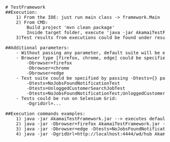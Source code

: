 <pre>
# TestFramework
##Execution:
    1) From the IDE: just run main class -> framework.Main
    2) From CMD:
        Build project 'mvn clean package'
        Inside target folder, execute 'java -jar AkamaiTestFramework.jar'
    3)Test results from executions could be found under results folder.

##Additional parameters:
    - Without passing any parameter, default suite will be executed on CHROME browser
    - Browser type [firefox, chrome, edge] could be specified by passing -Dbrowser={} parameter
        -Dbrowser=firefox
        -Dbrowser=chrome
        -Dbrowser=edge
    - Test suite could be specified by passing -Dtests={} parameter. Multiple tests could be passed and separated by ';'
        -Dtests=NoJobsFoundNotificationTest
        -Dtests=UnloggedCustomerSearchJobTest
        -Dtests=NoJobsFoundNotificationTest;UnloggedCustomerSearchJobTest
    - Tests could be run on Selenium Grid:
        -DgridUrl=...
        
##Execution commands examples:
    1) java -jar AkamaiTestFramework.jar --> executes default suite and default browser
    2) java -jar -Dbrowser=firefox AkamaiTestFramework.jar --> executes default suite on FIREFOX
    3) java -jar -Dbrowser=edge -Dtests=NoJobsFoundNotificationTest AkamaiTestFramework.jar --> executes NoJobsFoundNotificationTest on EDGE
    4) java -jar -DgridUrl=http://localhost:4444/wd/hub AkamaiTestFramework.jar --> executes default suite and default browser on Selenium Grid
</pre>
